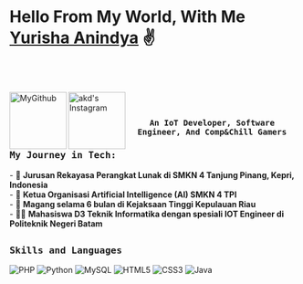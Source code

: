 # Hello From My World, With Me [Yurisha Anindya](https://github.com/RyshaNidya) ✌️
<br><br>

<a href="https://github.com/RyshaNidya">
  <img align="left" alt="MyGithub" width="100px" src="https://img.shields.io/badge/Github-181717?style=for-the-badge&logo=Github&logoColor=white" />
</a>
<a href="https://www.instagram.com/ryshhnidya?igsh=MWZ5cnZpbXp0czEzNw==">
  <img align="left" alt="akd's Instagram" width="100px" src="https://img.shields.io/badge/Instagram-E4405F?style=for-the-badge&logo=instagram&logoColor=white" />
</a><br>

## <p align="center"><h4 align="center"><samp> An IoT Developer, Software Engineer, And Comp&Chill Gamers </samp></h4></p>

<div>
<h3><b><samp>My Journey in Tech:</samp></b></h3>
- 🏫 <b>Jurusan Rekayasa Perangkat Lunak di SMKN 4 Tanjung Pinang, Kepri, Indonesia</b><br>
- 👩 <b>Ketua Organisasi Artificial Intelligence (AI) SMKN 4 TPI</b><br>
- 🏢 <b>Magang selama 6 bulan di Kejaksaan Tinggi Kepulauan Riau</b><br>
- 👩‍🎓 <b>Mahasiswa D3 Teknik Informatika dengan spesiali IOT Engineer di Politeknik Negeri Batam</b><br>
</div>

##
<h3><b><samp>Skills and Languages</samp></b></h3>

![PHP](https://img.shields.io/badge/PHP-777BB4?style=flat-square&logo=php&logoColor=white) 
![Python](https://img.shields.io/badge/Python-3776AB?style=flat-square&logo=Python&logoColor=white)
![MySQL](https://img.shields.io/badge/MySQL-4479A1?style=flat-square&logo=MySQL&logoColor=white)
![HTML5](https://img.shields.io/badge/HTML5-E34F26?style=flat-square&logo=HTML5&logoColor=white)
![CSS3](https://img.shields.io/badge/CSS3-1572B6?style=flat-square&logo=CSS3&logoColor=white)
![Java](https://img.shields.io/badge/Java-013243?style=flat-square&logo=Java&logoColor=white)

